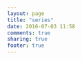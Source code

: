 ```yaml
---
layout: page
title: "series"
date: 2016-07-03 11:58
comments: true
sharing: true
footer: true
---
```

